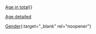 
[Age in total](https://chart-studio.plotly.com/~sabalunax/21.embed/){}

[Age detailed](https://chart-studio.plotly.com/~sabalunax/17.embed)

[Gender](https://chart-studio.plotly.com/~sabalunax/19.embed?link=hide&logo=false&modebar=false){:target="_blank" 
rel="noopener"}






